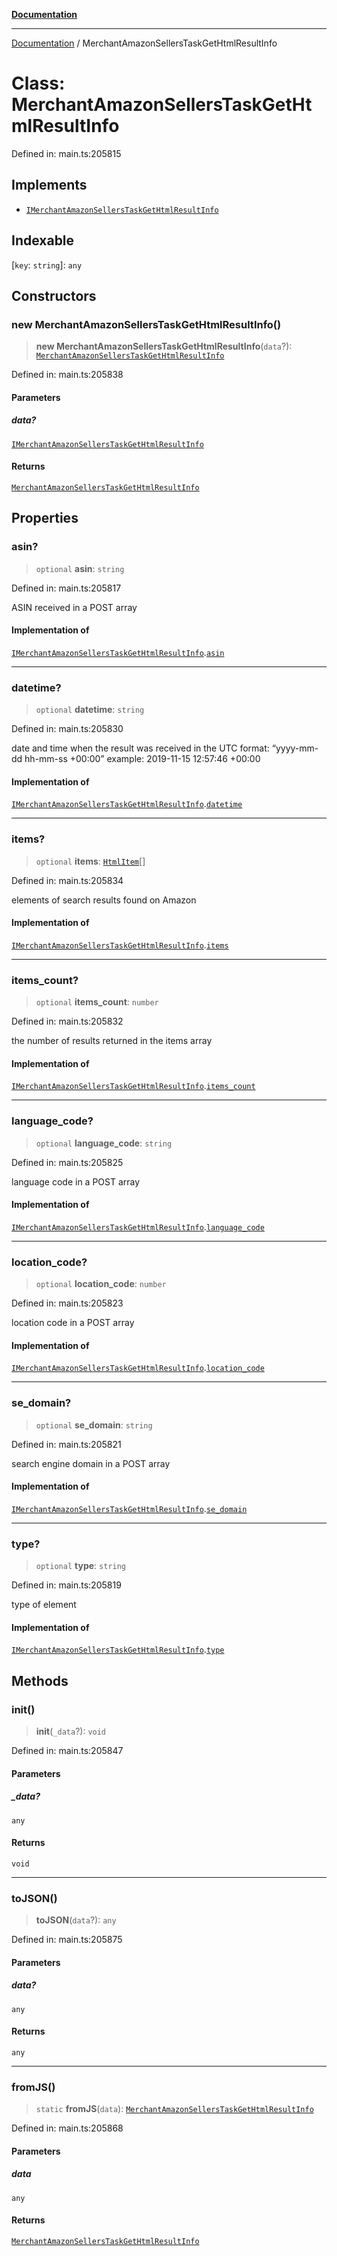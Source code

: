 [**Documentation**](../README.md)

***

[Documentation](../README.md) / MerchantAmazonSellersTaskGetHtmlResultInfo

# Class: MerchantAmazonSellersTaskGetHtmlResultInfo

Defined in: main.ts:205815

## Implements

- [`IMerchantAmazonSellersTaskGetHtmlResultInfo`](../interfaces/IMerchantAmazonSellersTaskGetHtmlResultInfo.md)

## Indexable

\[`key`: `string`\]: `any`

## Constructors

### new MerchantAmazonSellersTaskGetHtmlResultInfo()

> **new MerchantAmazonSellersTaskGetHtmlResultInfo**(`data`?): [`MerchantAmazonSellersTaskGetHtmlResultInfo`](MerchantAmazonSellersTaskGetHtmlResultInfo.md)

Defined in: main.ts:205838

#### Parameters

##### data?

[`IMerchantAmazonSellersTaskGetHtmlResultInfo`](../interfaces/IMerchantAmazonSellersTaskGetHtmlResultInfo.md)

#### Returns

[`MerchantAmazonSellersTaskGetHtmlResultInfo`](MerchantAmazonSellersTaskGetHtmlResultInfo.md)

## Properties

### asin?

> `optional` **asin**: `string`

Defined in: main.ts:205817

ASIN received in a POST array

#### Implementation of

[`IMerchantAmazonSellersTaskGetHtmlResultInfo`](../interfaces/IMerchantAmazonSellersTaskGetHtmlResultInfo.md).[`asin`](../interfaces/IMerchantAmazonSellersTaskGetHtmlResultInfo.md#asin)

***

### datetime?

> `optional` **datetime**: `string`

Defined in: main.ts:205830

date and time when the result was received
in the UTC format: “yyyy-mm-dd hh-mm-ss +00:00”
example:
2019-11-15 12:57:46 +00:00

#### Implementation of

[`IMerchantAmazonSellersTaskGetHtmlResultInfo`](../interfaces/IMerchantAmazonSellersTaskGetHtmlResultInfo.md).[`datetime`](../interfaces/IMerchantAmazonSellersTaskGetHtmlResultInfo.md#datetime)

***

### items?

> `optional` **items**: [`HtmlItem`](HtmlItem.md)[]

Defined in: main.ts:205834

elements of search results found on Amazon

#### Implementation of

[`IMerchantAmazonSellersTaskGetHtmlResultInfo`](../interfaces/IMerchantAmazonSellersTaskGetHtmlResultInfo.md).[`items`](../interfaces/IMerchantAmazonSellersTaskGetHtmlResultInfo.md#items)

***

### items\_count?

> `optional` **items\_count**: `number`

Defined in: main.ts:205832

the number of results returned in the items array

#### Implementation of

[`IMerchantAmazonSellersTaskGetHtmlResultInfo`](../interfaces/IMerchantAmazonSellersTaskGetHtmlResultInfo.md).[`items_count`](../interfaces/IMerchantAmazonSellersTaskGetHtmlResultInfo.md#items_count)

***

### language\_code?

> `optional` **language\_code**: `string`

Defined in: main.ts:205825

language code in a POST array

#### Implementation of

[`IMerchantAmazonSellersTaskGetHtmlResultInfo`](../interfaces/IMerchantAmazonSellersTaskGetHtmlResultInfo.md).[`language_code`](../interfaces/IMerchantAmazonSellersTaskGetHtmlResultInfo.md#language_code)

***

### location\_code?

> `optional` **location\_code**: `number`

Defined in: main.ts:205823

location code in a POST array

#### Implementation of

[`IMerchantAmazonSellersTaskGetHtmlResultInfo`](../interfaces/IMerchantAmazonSellersTaskGetHtmlResultInfo.md).[`location_code`](../interfaces/IMerchantAmazonSellersTaskGetHtmlResultInfo.md#location_code)

***

### se\_domain?

> `optional` **se\_domain**: `string`

Defined in: main.ts:205821

search engine domain in a POST array

#### Implementation of

[`IMerchantAmazonSellersTaskGetHtmlResultInfo`](../interfaces/IMerchantAmazonSellersTaskGetHtmlResultInfo.md).[`se_domain`](../interfaces/IMerchantAmazonSellersTaskGetHtmlResultInfo.md#se_domain)

***

### type?

> `optional` **type**: `string`

Defined in: main.ts:205819

type of element

#### Implementation of

[`IMerchantAmazonSellersTaskGetHtmlResultInfo`](../interfaces/IMerchantAmazonSellersTaskGetHtmlResultInfo.md).[`type`](../interfaces/IMerchantAmazonSellersTaskGetHtmlResultInfo.md#type)

## Methods

### init()

> **init**(`_data`?): `void`

Defined in: main.ts:205847

#### Parameters

##### \_data?

`any`

#### Returns

`void`

***

### toJSON()

> **toJSON**(`data`?): `any`

Defined in: main.ts:205875

#### Parameters

##### data?

`any`

#### Returns

`any`

***

### fromJS()

> `static` **fromJS**(`data`): [`MerchantAmazonSellersTaskGetHtmlResultInfo`](MerchantAmazonSellersTaskGetHtmlResultInfo.md)

Defined in: main.ts:205868

#### Parameters

##### data

`any`

#### Returns

[`MerchantAmazonSellersTaskGetHtmlResultInfo`](MerchantAmazonSellersTaskGetHtmlResultInfo.md)
